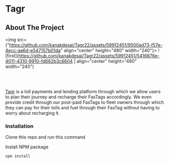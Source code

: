 # Tagr


## About The Project



<!-- ![second](https://github.com/kanakdesai/Tagr22/assets/59912451/9500ad73-f57e-4ecc-aa6d-e547157b01da) -->
<img src={"https://github.com/kanakdesai/Tagr22/assets/59912451/9500ad73-f57e-4ecc-aa6d-e547157b01da" align="center" height="480" width="240"}>
![first](https://github.com/kanakdesai/Tagr22/assets/59912451/5416876e-4011-4310-9910-fd662b3c6604 | align="center" height="480" width="240")

<br/>
<br/>

<a href="tagr.co.in">Tagr</a> is a toll payments and lending platform through which we allow users to plan their journey and recharge their FasTags accordingly. We even provide credit through our post-paid FasTags to fleet owners through which they can pay for their tolls and fuel through their FasTag without having to worry about recharging it.



### Installation

Clone this repo and run this command


 Install NPM package
   ```sh
   npm install
   ```
